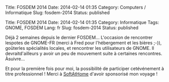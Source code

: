 Title: FOSDEM 2014
Date: 2014-02-14 01:35
Category: Computers / Informatique
Slug: fosdem-2014
Status: published

Title: FOSDEM 2014
Date: 2014-02-14 01:35
Category: Informatique
Tags: GNOME, FOSDEM
Lang: fr
Slug: fosdem-2014
Status: published

Déjà 2 semaines depuis le dernier FOSDEM... L'occasion de rencontrer lespotes de GNOME-FR (merci à Fred pour l'hébergement et les bières ;-)), goûterles spécialités locales, et rencontrer les utilisateurs de GNOME. Il devraitd'ailleurs y avoir un peu de mouvement suite à certaines rencontres. Àsuivre…

Et pour la première fois pour moi, la possibilité de participer cetévénement à titre professionnel ! Merci à [SoftAtHome](http://softathome.com) d'avoir sponsorisé mon voyage !
